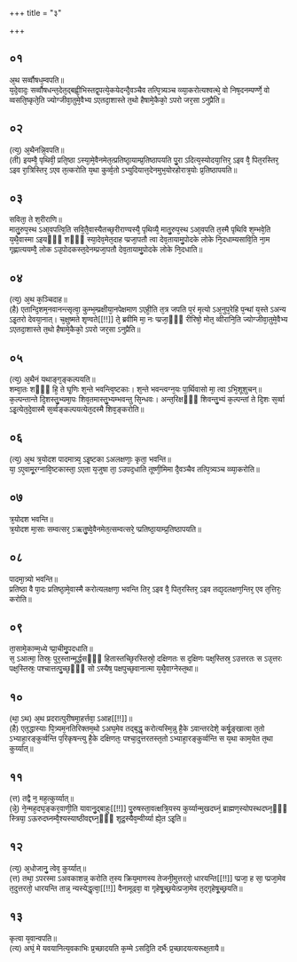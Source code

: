 +++
title = "३"

+++
## ०१
अ᳘थ सर्व्वौषध᳘म्वपति॥  
य᳘दे᳘वादः᳘ सर्व्वौषधन्त᳘देत᳘द्बह्वी᳘भिस्तद्व᳘पत्ये᳘कयेदन्दै᳘वञ्चैव तत्पि᳘त्र्यञ्च व्व्या᳘करोत्यश्वत्थे᳘ वो निष᳘दनम्पर्ण्णे᳘ वो व्वसति᳘ष्कृते᳘ति ज्योग्जीवा᳘तुमे᳘वैभ्य ऽएतदा᳘शास्ते त᳘थो हैषामे᳘कैको᳘ ऽपरो जर᳘सा ऽनुप्रैति॥  
## ०२
(त्य᳘) अ᳘थैनन्नि᳘वपति॥  
(ती) इयम्वै᳘ पृथिवी᳘ प्रति᳘ष्ठा ऽस्या᳘मे᳘वैनमेत᳘त्प्रतिष्ठा᳘याम्प्र᳘तिष्ठापयति पु᳘रा ऽदित्य᳘स्योदया᳘त्तिर᳘ ऽइव वै᳘ पित᳘रस्तिर᳘ ऽइव रा᳘त्रिस्तिर᳘ ऽएव त᳘त्करोति य᳘था कुर्व्व᳘तो ऽभ्युदियात्त᳘देनमुभ᳘योरहोरात्र᳘योः प्र᳘तिष्ठापयति॥  
## ०३
सविता᳘ ते श᳘रीराणि॥  
मातु᳘रुप᳘स्थ ऽआ᳘वपत्वि᳘ति सवि᳘तै᳘वास्यैतच्छ᳘रीराण्यस्यै᳘ पृथिव्यै᳘ मातु᳘रुप᳘स्थ ऽआ᳘वपति त᳘स्मै पृथिवि श᳘म्भवे᳘ति य᳘थै᳘वास्मा ऽइयᳫँ᳭ शᳫँ᳭ स्या᳘देव᳘मेत᳘दाह प्प्रजा᳘पतौ त्वा देव᳘तायामु᳘पोदके लोके नि᳘दधाम्यसावि᳘ति ना᳘म गृह्णात्ययम्वै᳘ लोक ऽउ᳘पोदकस्त᳘देनम्प्रजा᳘पतौ देव᳘तायामु᳘पोदके लोके नि᳘दधाति॥  
## ०४
(त्य᳘) अ᳘थ क᳘ञ्चिदाह॥  
(है) एतान्दि᳘शम᳘नवानन्त्सृत्वा᳘ कुम्भ᳘म्प्रक्षीया᳘नपेक्षमाण ऽएही᳘ति त᳘त्र जपति प᳘रं मृत्यो ऽअ᳘नुप᳘रेहि प᳘न्थां य᳘स्ते ऽअन्य ऽइ᳘तरो देवया᳘नात्। च᳘क्षुष्मते शृण्वते[[!!]] ते᳘ ब्रवीमि मा᳘ नः प्प्रजा᳘ᳫँ᳘ रीरिषो᳘ मोत᳘ व्वीरानि᳘ति ज्योग्जीवा᳘तुमे᳘वैभ्य ऽएतदा᳘शास्ते त᳘थो हैषामे᳘कैको᳘ ऽपरो जर᳘सा ऽनुप्रैति॥  
## ०५
(त्य᳘) अ᳘थैनं यथाङ्ग᳘ङ्कल्पयति॥  
शम्वा᳘तः शᳫँ᳭ हि᳘ ते घृ᳘णिः श᳘न्ते भवन्त्वि᳘ष्टकाः। श᳘न्ते भवन्त्वग्न᳘यः पा᳘र्थिवासो मा᳘ त्वा ऽभि᳘शूशुचन्॥ क᳘ल्पन्तान्ते दि᳘शस्तु᳘भ्यमा᳘पः शिव᳘तमास्तु᳘भ्यम्भवन्तु सि᳘न्धवः। अन्त᳘रिक्षᳫँ᳭ शिवन्तु᳘भ्यं क᳘ल्पन्तां ते दि᳘शः स᳘र्व्वा ऽइ᳘त्येत᳘दे᳘वास्मै स᳘र्व्वङ्कल्पयत्येत᳘दस्मै शिव᳘ङ्करोति॥  
## ०६
(त्य᳘) अ᳘थ त्र᳘योदश पादमात्र्य᳘ ऽइ᳘ष्टका ऽअलक्षणाः᳘ कृता᳘ भवन्ति॥  
या᳘ ऽए᳘वामू᳘रग्नावि᳘ष्टकास्ता᳘ ऽएता य᳘जुषा ता᳘ ऽउपद᳘धाति तूष्णी᳘मिमा दै᳘वञ्चैव तत्पि᳘त्र्यञ्च व्व्या᳘करोति॥  
## ०७
त्र᳘योदश भवन्ति॥  
त्र᳘योदश मा᳘साः सम्वत्सर᳘ ऽऋतु᳘ष्वे᳘वैनमेत᳘त्सम्वत्सरे᳘ प्प्रतिष्ठा᳘याम्प्र᳘तिष्ठापयति॥  
## ०८
पादमा᳘त्र्यो भवन्ति॥  
प्रतिष्ठा वै पा᳘दः प्रतिष्ठा᳘मे᳘वास्मै करोत्यलक्षणा᳘ भवन्ति तिर᳘ ऽइव वै᳘ पित᳘रस्तिर᳘ ऽइव तद्य᳘दलक्षण᳘न्तिर᳘ एव त᳘त्तिरः᳘ करोति॥  
## ०९
ता᳘सामे᳘काम्म᳘ध्ये प्प्रा᳘चीमु᳘पदधाति॥  
स᳘ ऽआत्मा᳘ तिस्रः᳘ पुर᳘स्तान्मूर्द्धसᳫँ᳭ हितास्तच्छि᳘रस्तिस्रो᳘ दक्षिणतः स द᳘क्षिणः पक्ष᳘स्तिस्र᳘ ऽउत्तरतः स ऽउ᳘त्तरः पक्ष᳘स्तिस्रः᳘ पश्चात्तत्पु᳘च्छ᳘ᳫँ᳘ सो ऽस्यैष᳘ पक्षपुच्छ᳘वानात्मा य᳘थै᳘वाग्नेस्त᳘था॥  
## १०
(था᳘ ऽथ) अ᳘थ प्रदरात्पुरीषमा᳘हर्त्तवा᳘ ऽआह[[!!]]॥  
(है) एत᳘द्धास्याः पि᳘त्र्यम᳘नतिरिक्तम᳘थो ऽअघ᳘मेव तद्ब᳘द्धृ करोत्यस्मि᳘न्नु है᳘के ऽवान्तरदेशे᳘ कर्षू᳘ङ्खात्वा त᳘तो ऽभ्याहा᳘रङ्कुर्व्वन्ति प᳘रिकृषन्त्यु है᳘के दक्षिणतः᳘ पश्चा᳘दुत्तरतस्त᳘तो ऽभ्याहा᳘रङ्कुर्व्वन्ति स य᳘था काम᳘येत त᳘था कुर्य्यात्॥  
## ११
(त्त) तद्वै न᳘ मह᳘त्कुर्य्यात्॥  
(न्ने᳘) ने᳘न्मह᳘दघ᳘ङ्कर᳘वाणी᳘ति यावानु᳘द्बाहुः[[!!]] पु᳘रुषस्ता᳘वत्क्षत्रि᳘यस्य कुर्य्यान्मुखदघ्नं᳘ ब्राह्मण᳘स्योपस्थदघ्न᳘ᳫँ᳘ स्त्रिया᳘ ऽऊरुदघ्नम्वै᳘श्यस्याष्ठीवद्दघ्न᳘ᳫँ᳘ शूद्र᳘स्यैव᳘म्वीर्य्या ह्ये᳘त ऽइ᳘ति॥  
## १२
(त्य᳘) अ᳘धोजानु᳘ त्वेव᳘ कुर्य्यात्॥  
(त्त) तथा᳘ ऽपरस्मा ऽअवकाशन्न᳘ करोति त᳘स्य क्रिय᳘माणस्य तेजनी᳘मुत्तरतो᳘ धारयन्ति[[!!]] प्प्रजा᳘ ह सा᳘ प्प्रजा᳘मेव त᳘दुत्तरतो᳘ धारयन्ति तान्न᳘ न्यस्येद्धृत्वा᳘[[!!]] वैनामूढ्वा᳘ वा गृहेषू᳘च्छ्रयेत्प्रजा᳘मेव त᳘द्गृहेषू᳘च्छ्रयति॥  
## १३
कृत्वा य᳘वान्वपति॥  
(त्य) अघं᳘ मे यवयानित्य᳘वकाभिः प्र᳘च्छादयति क᳘म्मे ऽसदि᳘ति दर्भैः प्र᳘च्छादयत्यरूक्ष᳘तायै॥  
